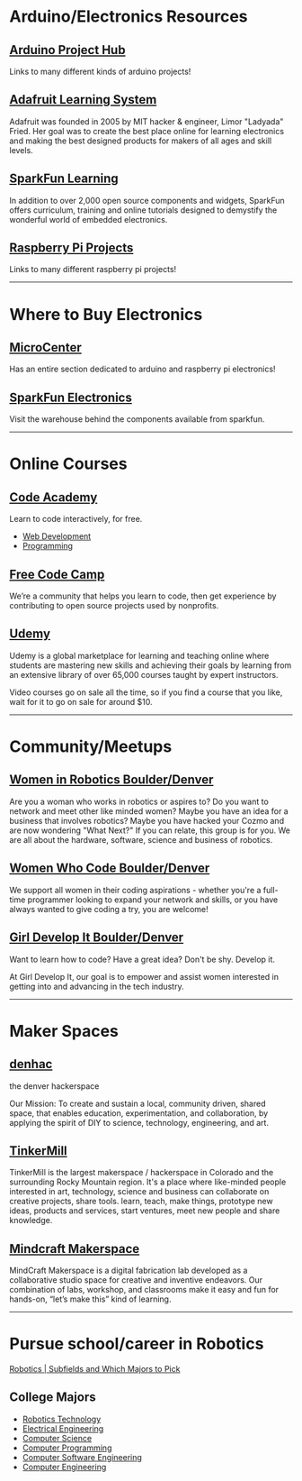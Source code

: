 # Arduino/Electronics Resources

## [Arduino Project Hub](https://projecthub.arduino.cc/)

Links to many different kinds of arduino projects!

## [Adafruit Learning System](https://learn.adafruit.com/)

Adafruit was founded in 2005 by MIT hacker & engineer, Limor "Ladyada" Fried. Her goal was to create the best place online for learning electronics and making the best designed products for makers of all ages and skill levels.

## [SparkFun Learning](https://learn.sparkfun.com/)

In addition to over 2,000 open source components and widgets, SparkFun offers curriculum, training and online tutorials designed to demystify the wonderful world of embedded electronics.

## [Raspberry Pi Projects](https://projects.raspberrypi.org/en/)

Links to many different raspberry pi projects!

---

# Where to Buy Electronics

## [MicroCenter](https://www.google.com/maps/place/Micro+Center/@39.6373132,-104.8982839,17z/data=!3m1!4b1!4m5!3m4!1s0x876c8705e06ce591:0xd53bb66b3780828f!8m2!3d39.6373132!4d-104.8960899)

Has an entire section dedicated to arduino and raspberry pi electronics!

## [SparkFun Electronics](https://www.google.com/maps/place/SparkFun+Electronics/@40.0905756,-105.18703,17z/data=!3m1!4b1!4m5!3m4!1s0x876bf1d19e47af97:0x32d9afade8780ee5!8m2!3d40.0905756!4d-105.184836)

Visit the warehouse behind the components available from sparkfun.

---

# Online Courses

## [Code Academy](https://www.codecademy.com/)

Learn to code interactively, for free.

* [Web Development](https://www.codecademy.com/catalog/subject/web-development)
* [Programming](https://www.codecademy.com/catalog/subject/programming)

## [Free Code Camp](https://www.freecodecamp.org/)

We’re a community that helps you learn to code, then get experience by contributing to open source projects used by nonprofits.

## [Udemy](https://www.udemy.com/)

Udemy is a global marketplace for learning and teaching online where students are mastering new skills and achieving their goals by learning from an extensive library of over 65,000 courses taught by expert instructors.

Video courses go on sale all the time, so if you find a course that you like, wait for it to go on sale for around $10.

---

# Community/Meetups

## [Women in Robotics Boulder/Denver](https://www.meetup.com/Women-in-Robotics-Boulder-Denver/)

Are you a woman who works in robotics or aspires to? Do you want to network and meet other like minded women? Maybe you have an idea for a business that involves robotics? Maybe you have hacked your Cozmo and are now wondering "What Next?" If you can relate, this group is for you. We are all about the hardware, software, science and business of robotics.

## [Women Who Code Boulder/Denver](https://www.meetup.com/Women-Who-Code-Boulder-Denver/)

We support all women in their coding aspirations - whether you're a full-time programmer looking to expand your network and skills, or you have always wanted to give coding a try, you are welcome!

## [Girl Develop It Boulder/Denver](https://www.meetup.com/Girl-Develop-It-Boulder-Denver/)

Want to learn how to code? Have a great idea? Don't be shy. Develop it.

At Girl Develop It, our goal is to empower and assist women interested in getting into and advancing in the tech industry.

---

# Maker Spaces

## [denhac](https://denhac.org/)

the denver hackerspace

Our Mission: To create and sustain a local, community driven, shared space, that enables education, experimentation, and collaboration, by applying the spirit of DIY to science, technology, engineering, and art.

## [TinkerMill](http://www.tinkermill.org/)

TinkerMill is the largest makerspace / hackerspace in Colorado and the surrounding Rocky Mountain region. It's a place where like-minded people interested in art, technology, science and business can collaborate on creative projects, share tools. learn, teach, make things, prototype new ideas, products and services, start ventures, meet new people and share knowledge.

## [Mindcraft Makerspace](https://mindcraftmakerspace.com/)

MindCraft Makerspace is a digital fabrication lab developed as a collaborative studio space for creative and inventive endeavors.  Our combination of labs, workshop, and classrooms make it easy and fun for hands-on, “let’s make this” kind of learning.

---

# Pursue school/career in Robotics

[Robotics | Subfields and Which Majors to Pick](https://www.youtube.com/watch?v=4Yb8mwGmFdg)

## College Majors

* [Robotics Technology](https://bigfuture.collegeboard.org/majors/engineering-technologies-robotics-technology)
* [Electrical Engineering](https://bigfuture.collegeboard.org/majors/engineering-electrical-electronics-communications-engineering-electrical-engineering)
* [Computer Science](https://bigfuture.collegeboard.org/majors/computer-information-sciences-computer-science)
* [Computer Programming](https://bigfuture.collegeboard.org/majors/computer-information-sciences-computer-programming-general)
* [Computer Software Engineering](https://bigfuture.collegeboard.org/majors/engineering-computer-engineering-computer-software-engineering)
* [Computer Engineering](https://bigfuture.collegeboard.org/majors/computer-engineering-general)
